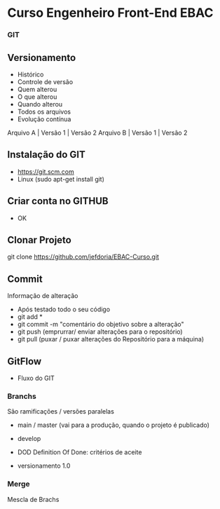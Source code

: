 # Curso Engenheiro Front-End EBAC
### GIT

## Versionamento
 - Histórico
 - Controle de versão
 - Quem alterou
 - O que alterou
 - Quando alterou
 - Todos os arquivos
 - Evolução contínua

 Arquivo A | Versão 1 | Versão 2
 Arquivo B | Versão 1 | Versão 2


 ## Instalação do GIT
 - https://git.scm.com
 - Linux (sudo apt-get install git)


 ## Criar conta no GITHUB
  - OK


## Clonar Projeto
 git clone https://github.com/jefdoria/EBAC-Curso.git 

## Commit
   Informação de alteração
  - Após testado todo o seu código
  - git add *
  - git commit -m "comentário do objetivo sobre a alteração"
  - git push (emprurrar/ enviar alterações para o repositório)
  - git pull (puxar / puxar alterações do Repositório para a máquina)

## GitFlow
 - Fluxo do GIT

### Branchs
São ramificações / versões paralelas

- main / master (vai para  a produção, quando o projeto é publicado)
- develop
-  DOD Definition Of Done: critérios de aceite 

- versionamento 1.0

### Merge
Mescla de Brachs


 
